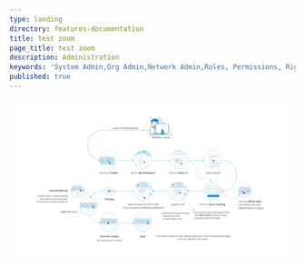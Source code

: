 ```yaml
---
type: landing
directory: features-documentation
title: test zoom
page_title: test zoom
description: Administration
keywords: 'System Admin,Org Admin,Network Admin,Roles, Permissions, Rights'
published: true
---
```


<img class="zoom" src="img/zoom/Create_book.png" data-zoom-image="img/zoom/Create_book.png" />




<script>
$(".zoom").elevateZoom({
  zoomType	 : "lens",
  lensShape  : "round",
  lensSize   : 200,
  responsive : true,
  scrollZoom : true,
});
</script>
